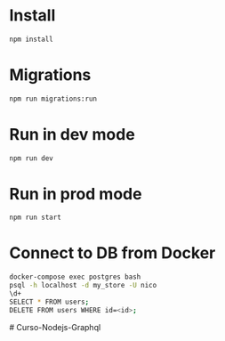 # Install

```sh
npm install
```


# Migrations

```sh
npm run migrations:run
```

# Run in dev mode

```sh
npm run dev
```

# Run in prod mode

```sh
npm run start
```

# Connect to DB from Docker

```sh
docker-compose exec postgres bash
psql -h localhost -d my_store -U nico
\d+
SELECT * FROM users;
DELETE FROM users WHERE id=<id>;
```
#   C u r s o - N o d e j s - G r a p h q l  
 